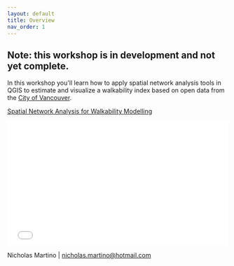 ```yaml
---
layout: default
title: Overview
nav_order: 1
---
```

## Note: this workshop is in development and not yet complete.

In this workshop you'll learn how to apply spatial network analysis tools in QGIS to estimate and visualize a walkability index based on open data from the [City of Vancouver](https://opendata.vancouver.ca/pages/home/).

<a href="slides.html" target="blank" >Spatial Network Analysis for Walkability Modelling</a>

<div style="overflow: hidden;
  padding-top: 56.25%;
  position: relative">
  <iframe src="slides.html" title="demo embedded slide deck" scrolling="no" frameborder="0"
    style="border: 0;
   height: 100%;
   left: 0;
   position: absolute;
   top: 0;
   width: 100%;">
   <p>Your browser does not support iframes.</p>
 </iframe>
</div>

Nicholas Martino | nicholas.martino@hotmail.com
